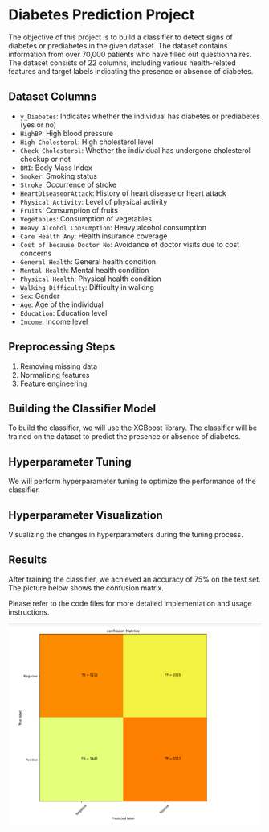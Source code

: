 # Diabetes Prediction Project

The objective of this project is to build a classifier to detect signs of diabetes or prediabetes in the given dataset. The dataset contains information from over 70,000 patients who have filled out questionnaires. The dataset consists of 22 columns, including various health-related features and target labels indicating the presence or absence of diabetes.

## Dataset Columns
- `y_Diabetes`: Indicates whether the individual has diabetes or prediabetes (yes or no)
- `HighBP`: High blood pressure
- `High Cholesterol`: High cholesterol level
- `Check Cholesterol`: Whether the individual has undergone cholesterol checkup or not
- `BMI`: Body Mass Index
- `Smoker`: Smoking status
- `Stroke`: Occurrence of stroke
- `HeartDiseaseorAttack`: History of heart disease or heart attack
- `Physical Activity`: Level of physical activity
- `Fruits`: Consumption of fruits
- `Vegetables`: Consumption of vegetables
- `Heavy Alcohol Consumption`: Heavy alcohol consumption
- `Care Health Any`: Health insurance coverage
- `Cost of because Doctor No`: Avoidance of doctor visits due to cost concerns
- `General Health`: General health condition
- `Mental Health`: Mental health condition
- `Physical Health`: Physical health condition
- `Walking Difficulty`: Difficulty in walking
- `Sex`: Gender
- `Age`: Age of the individual
- `Education`: Education level
- `Income`: Income level

## Preprocessing Steps
1. Removing missing data
2. Normalizing features
3. Feature engineering

## Building the Classifier Model
To build the classifier, we will use the XGBoost library. The classifier will be trained on the dataset to predict the presence or absence of diabetes.

## Hyperparameter Tuning
We will perform hyperparameter tuning to optimize the performance of the classifier.

## Hyperparameter Visualization
Visualizing the changes in hyperparameters during the tuning process.


## Results
After training the classifier, we achieved an accuracy of 75% on the test set.
The picture below shows the confusion matrix.

Please refer to the code files for more detailed implementation and usage instructions.


![confusion matrix](https://github.com/shakibaam/Data-mining-Final/blob/main/confusion%20matrix.png)


